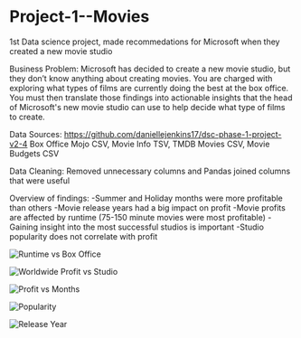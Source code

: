 # Project-1--Movies
1st Data science project, made recommedations for Microsoft when they created a new movie studio
 
Business Problem: 
Microsoft has decided to create a new movie studio, but they don’t know anything about creating movies. You are charged with exploring what types of films are currently doing the best at the box office. You must then translate those findings into actionable insights that the head of Microsoft's new movie studio can use to help decide what type of films to create.  

Data Sources:
https://github.com/daniellejenkins17/dsc-phase-1-project-v2-4
Box Office Mojo CSV,
Movie Info TSV,
TMDB Movies CSV,
Movie Budgets CSV

Data Cleaning: Removed unnecessary columns and Pandas joined columns that were useful 

Overview of findings:
-Summer and Holiday months were more profitable than others
-Movie release years had a big impact on profit
-Movie profits are affected by runtime (75-150 minute movies were most profitable)
-Gaining insight into the most successful studios is important 
-Studio popularity does not correlate with profit

![Runtime vs Box Office](https://github.com/daniellejenkins17/Project-1--Movies/blob/main/Runtime%20vs%20Box%20Office%20Sales.png)

![Worldwide Profit vs Studio](https://github.com/daniellejenkins17/Project-1--Movies/blob/main/Worldwide%20Profit%20vs%20Studio.png)

![Profit vs Months](https://github.com/daniellejenkins17/Project-1--Movies/blob/main/Profit%20vs%20Months.png)

![Popularity](https://i.imgur.com/HAgBIw2.png)

![Release Year](https://i.imgur.com/3fZfhKo.png)
